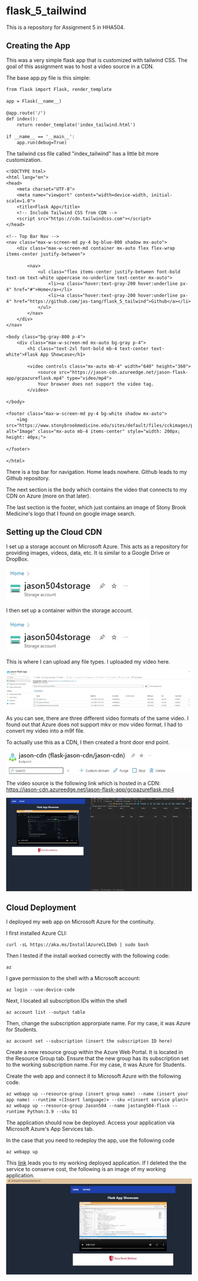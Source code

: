 # flask_5_tailwind
This is a repository for Assignment 5 in HHA504. 

## Creating the App

This was a very simple flask app that is customized with tailwind CSS. The goal of this assignment was to host a video source in a CDN. 

The base app.py file is this simple:
```
from flask import Flask, render_template

app = Flask(__name__)

@app.route('/')
def index():
    return render_template('index_tailwind.html')

if __name__ == '__main__':
    app.run(debug=True)
```

The tailwind css file called "index_tailwind" has a little bit more customization.

```
<!DOCTYPE html>
<html lang="en">
<head>
    <meta charset="UTF-8">
    <meta name="viewport" content="width=device-width, initial-scale=1.0">
    <title>Flask App</title>
    <!-- Include Tailwind CSS from CDN -->
    <script src="https://cdn.tailwindcss.com"></script>
</head>

<!-- Top Bar Nav -->
<nav class="max-w-screen-md py-4 bg-blue-800 shadow mx-auto">
    <div class="max-w-screen-md container mx-auto flex flex-wrap items-center justify-between">

        <nav>
            <ul class="flex items-center justify-between font-bold text-sm text-white uppercase no-underline text-center mx-auto">
                <li><a class="hover:text-gray-200 hover:underline px-4" href="#">Home</a></li>
                <li><a class="hover:text-gray-200 hover:underline px-4" href="https://github.com/jas-tang/flask_5_tailwind">Github</a></li>
            </ul>
        </nav>
    </div>
</nav>

<body class="bg-gray-800 p-4">
    <div class="max-w-screen-md mx-auto bg-gray p-4">
        <h1 class="text-2xl font-bold mb-4 text-center text-white">Flask App Showcase</h1>

        <video controls class="mx-auto mb-4" width="640" height="360">
            <source src="https://jason-cdn.azureedge.net/jason-flask-app/gcpazureflask.mp4" type="video/mp4">
            Your browser does not support the video tag.
        </video>
           
</body>

<footer class="max-w-screen-md py-4 bg-white shadow mx-auto">
    <img src="https://www.stonybrookmedicine.edu/sites/default/files/cckimages/page/sbm_horz_1clr1.jpg"  alt="Image" class="mx-auto mb-4 items-center" style="width: 200px; height: 40px;">

</footer>

</html>
```
There is a top bar for navigation. Home leads nowhere. Github leads to my Github repository. 

The next section is the body which contains the video that connects to my CDN on Azure (more on that later). 

The last section is the footer, which just contains an image of Stony Brook Medicine's logo that I found on google image search. 

## Setting up the Cloud CDN

I set up a storage account on Microsoft Azure. This acts as a repository for providing images, videos, data, etc. It is similar to a Google Drive or DropBox.

![](https://github.com/jas-tang/flask_5_tailwind/blob/main/images/storageaccount.JPG)

I then set up a container within the storage account.

![](https://github.com/jas-tang/flask_5_tailwind/blob/main/images/storageaccount.JPG)

This is where I can upload any file types. I uploaded my video here.

![](https://github.com/jas-tang/flask_5_tailwind/blob/main/images/storagecontainer.JPG)

As you can see, there are three different video formats of the same video. I found out that Azure does not support mkv or mov video format. I had to convert my video into a m9f file.

To actually use this as a CDN, I then created a front door end point. 

![](https://github.com/jas-tang/flask_5_tailwind/blob/main/images/frontdoorandcdn.JPG)

The video source is the following link which is hosted in a CDN: https://jason-cdn.azureedge.net/jason-flask-app/gcpazureflask.mp4

![](https://github.com/jas-tang/flask_5_tailwind/blob/main/images/CDN.JPG)

## Cloud Deployment

I deployed my web app on Microsoft Azure for the continuity. 

I first installed Azure CLI: 
```
curl -sL https://aka.ms/InstallAzureCLIDeb | sudo bash
```

Then I tested if the install worked correctly with the following code: 
```
az
```

I gave permission to the shell with a Microsoft account: 
```
az login --use-device-code
```

Next, I located all subscription IDs within the shell
```
az account list --output table
```

Then, change the subscription approrpiate name. For my case, it was Azure for Students.

```
az account set --subscription (insert the subscription ID here)
```

Create a new resource group within the Azure Web Portal. It is located in the Resource Group tab. Ensure that the new group has its subscription set to the working subscription name. For my case, it was Azure for Students. 

Create the web app and connect it to Microsoft Azure with the following code.
```
az webapp up --resource-group (insert group name) --name (insert your app name) --runtime <(Insert language)> --sku <(insert service plan)>
az webapp up --resource-group Jason504 --name jastang504-flask --runtime Python:3.9 --sku b1
```

The application should now be deployed. Access your application via Microsoft Azure's App Services tab. 

In the case that you need to redeploy the app, use the following code
```
az webapp up
```

This [link](https://jastang504-flask.azurewebsites.net/) leads you to my working deployed application. 
If I deleted the the service to conserve cost, the following is an image of my working application. 
![](https://github.com/jas-tang/flask_5_tailwind/blob/main/images/workingapp.JPG)
